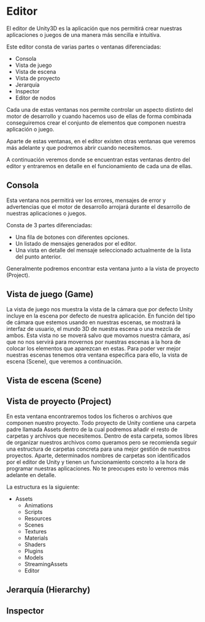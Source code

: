 # Editor

El editor de Unity3D es la aplicación que nos permitirá crear nuestras aplicaciones o juegos de una manera más sencilla e intuitiva.

Este editor consta de varias partes o ventanas diferenciadas:

* Consola
* Vista de juego
* Vista de escena
* Vista de proyecto
* Jerarquía
* Inspector
* Editor de nodos

Cada una de estas ventanas nos permite controlar un aspecto distinto del motor de desarrollo y cuando hacemos uso de ellas de forma combinada conseguiremos crear el conjunto de elementos que componen nuestra aplicación o juego.

Aparte de estas ventanas, en el editor existen otras ventanas que veremos más adelante y que podremos abrir cuando necesitemos.

A continuación veremos donde se encuentran estas ventanas dentro del editor y entraremos en detalle en el funcionamiento de cada una de ellas.

## Consola

Esta ventana nos permitirá ver los errores, mensajes de error y advertencias que el motor de desarrollo arrojará durante el desarrollo de nuestras aplicaciones o juegos.

Consta de 3 partes diferenciadas:

* Una fila de botones con diferentes opciones.
* Un listado de mensajes generados por el editor.
* Una vista en detalle del mensaje seleccionado actualmente de la lista del punto anterior.

Generalmente podremos encontrar esta ventana junto a la vista de proyecto (Project). 

## Vista de juego (Game)

La vista de juego nos muestra la vista de la cámara que por defecto Unity incluye en la escena por defecto de nuestra aplicación.
En función del tipo de cámara que estemos usando en nuestras escenas, se mostrará la interfaz de usuario, el mundo 3D de nuestra escena o una mezcla de ambos.
Esta vista no se moverá salvo que movamos nuestra cámara, así que no nos servirá para movernos por nuestras escenas a la hora de colocar los elementos que aparezcan en estas. Para poder ver mejor nuestras escenas tenemos otra ventana específica para ello, la vista de escena (Scene), que veremos a continuación.

## Vista de escena (Scene)

## Vista de proyecto (Project)

En esta ventana encontraremos todos los ficheros o archivos que componen nuestro proyecto.
Todo proyecto de Unity contiene una carpeta padre llamada Assets dentro de la cual podremos añadir el resto de carpetas y archivos que necesitemos.
Dentro de esta carpeta, somos libres de organizar nuestros archivos como queramos pero se recomienda seguir una estructura de carpetas concreta para una mejor gestión de nuestros proyectos. Aparte, determinados nombres de carpetas son identificados por el editor de Unity y tienen un funcionamiento concreto a la hora de programar nuestras aplicaciones. No te preocupes esto lo veremos más adelante en detalle.

La estructura es la siguiente:

* Assets
  * Animations
  * Scripts
  * Resources
  * Scenes
  * Textures
  * Materials
  * Shaders
  * Plugins
  * Models
  * StreamingAssets
  * Editor


## Jerarquía (Hierarchy)

## Inspector
